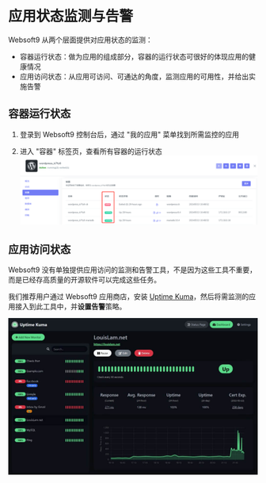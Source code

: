 # 应用状态监测与告警

Websoft9 从两个层面提供对应用状态的监测：

- 容器运行状态：做为应用的组成部分，容器的运行状态可很好的体现应用的健康情况
- 应用访问状态：从应用可访问、可通达的角度，监测应用的可用性，并给出实施告警

## 容器运行状态

1. 登录到 Websoft9 控制台后，通过 "我的应用" 菜单找到所需监控的应用

2. 进入 "容器" 标签页，查看所有容器的运行状态
   ![](./assets/websoft9-container-status-websoft9.png)

## 应用访问状态

Websoft9 没有单独提供应用访问的监测和告警工具，不是因为这些工具不重要，而是已经存高质量的开源软件可以完成这些任务。  

我们推荐用户通过 Websoft9 应用商店，安装 [Uptime Kuma](./uptimekuma)，然后将需监测的应用接入到此工具中，并**设置告警**策略。  

![](./assets/uptimekuma-gui-websoft9.jpg)